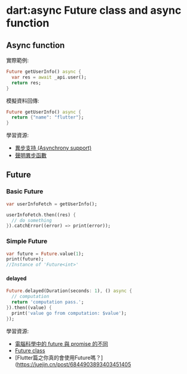 # dart:async Future<T> class and async function
  
## Async function
實際範例:
```dart
Future getUserInfo() async {
  var res = await _api.user();
  return res;
}
```
模擬資料回傳:
```dart
Future getUserInfo() async {
  return {"name": "flutter"};
}
```

學習資源:
- [異步支持 (Asynchrony support)](https://dart.cn/guides/language/language-tour#asynchrony-support)
- [聲明異步函數](https://dart.cn/guides/language/language-tour#declaring-async-functions)

## Future

### Basic Future
```dart
var userInfoFetch = getUserInfo();

userInfoFetch.then((res) {
  // do something
}).catchError((error) => print(error));
```

### Simple Future
```dart
var future = Future.value(1);
print(future);
//Instance of 'Future<int>'
```

#### delayed
```dart
Future.delayed(Duration(seconds: 1), () async {
  // computation
  return 'computation pass.';
}).then((value) {
  print('value go from computation: $value');
});
```

學習資源:
- [電腦科學中的 future 與 promise 的不同](https://zh.wikipedia.org/wiki/Future%E4%B8%8Epromise)
- [Future class](https://api.dart.dev/stable/2.12.4/dart-async/Future-class.html)
- [Flutter篇之你真的會使用Future嗎？](https://juejin.cn/post/6844903893403451405
